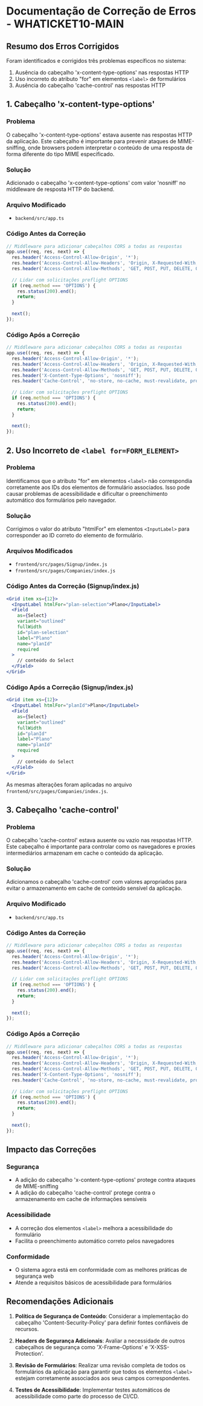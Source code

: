 # Documentação de Correção de Erros - WHATICKET10-MAIN

## Resumo dos Erros Corrigidos

Foram identificados e corrigidos três problemas específicos no sistema:

1. Ausência do cabeçalho 'x-content-type-options' nas respostas HTTP
2. Uso incorreto do atributo "for" em elementos `<label>` de formulários
3. Ausência do cabeçalho 'cache-control' nas respostas HTTP

## 1. Cabeçalho 'x-content-type-options'

### Problema
O cabeçalho 'x-content-type-options' estava ausente nas respostas HTTP da aplicação. Este cabeçalho é importante para prevenir ataques de MIME-sniffing, onde browsers podem interpretar o conteúdo de uma resposta de forma diferente do tipo MIME especificado.

### Solução
Adicionado o cabeçalho 'x-content-type-options' com valor 'nosniff' no middleware de resposta HTTP do backend.

### Arquivo Modificado
- `backend/src/app.ts`

### Código Antes da Correção
```typescript
// Middleware para adicionar cabeçalhos CORS a todas as respostas
app.use((req, res, next) => {
  res.header('Access-Control-Allow-Origin', '*');
  res.header('Access-Control-Allow-Headers', 'Origin, X-Requested-With, Content-Type, Accept, Authorization');
  res.header('Access-Control-Allow-Methods', 'GET, POST, PUT, DELETE, OPTIONS, PATCH, HEAD');
  
  // Lidar com solicitações preflight OPTIONS
  if (req.method === 'OPTIONS') {
    res.status(200).end();
    return;
  }
  
  next();
});
```

### Código Após a Correção
```typescript
// Middleware para adicionar cabeçalhos CORS a todas as respostas
app.use((req, res, next) => {
  res.header('Access-Control-Allow-Origin', '*');
  res.header('Access-Control-Allow-Headers', 'Origin, X-Requested-With, Content-Type, Accept, Authorization');
  res.header('Access-Control-Allow-Methods', 'GET, POST, PUT, DELETE, OPTIONS, PATCH, HEAD');
  res.header('X-Content-Type-Options', 'nosniff');
  res.header('Cache-Control', 'no-store, no-cache, must-revalidate, proxy-revalidate');
  
  // Lidar com solicitações preflight OPTIONS
  if (req.method === 'OPTIONS') {
    res.status(200).end();
    return;
  }
  
  next();
});
```

## 2. Uso Incorreto de `<label for=FORM_ELEMENT>`

### Problema
Identificamos que o atributo "for" em elementos `<label>` não correspondia corretamente aos IDs dos elementos de formulário associados. Isso pode causar problemas de acessibilidade e dificultar o preenchimento automático dos formulários pelo navegador.

### Solução
Corrigimos o valor do atributo "htmlFor" em elementos `<InputLabel>` para corresponder ao ID correto do elemento de formulário.

### Arquivos Modificados
- `frontend/src/pages/Signup/index.js`
- `frontend/src/pages/Companies/index.js`

### Código Antes da Correção (Signup/index.js)
```jsx
<Grid item xs={12}>
  <InputLabel htmlFor="plan-selection">Plano</InputLabel>
  <Field
    as={Select}
    variant="outlined"
    fullWidth
    id="plan-selection"
    label="Plano"
    name="planId"
    required
  >
    // conteúdo do Select
  </Field>
</Grid>
```

### Código Após a Correção (Signup/index.js)
```jsx
<Grid item xs={12}>
  <InputLabel htmlFor="planId">Plano</InputLabel>
  <Field
    as={Select}
    variant="outlined"
    fullWidth
    id="planId"
    label="Plano"
    name="planId"
    required
  >
    // conteúdo do Select
  </Field>
</Grid>
```

As mesmas alterações foram aplicadas no arquivo `frontend/src/pages/Companies/index.js`.

## 3. Cabeçalho 'cache-control'

### Problema
O cabeçalho 'cache-control' estava ausente ou vazio nas respostas HTTP. Este cabeçalho é importante para controlar como os navegadores e proxies intermediários armazenam em cache o conteúdo da aplicação.

### Solução
Adicionamos o cabeçalho 'cache-control' com valores apropriados para evitar o armazenamento em cache de conteúdo sensível da aplicação.

### Arquivo Modificado
- `backend/src/app.ts`

### Código Antes da Correção
```typescript
// Middleware para adicionar cabeçalhos CORS a todas as respostas
app.use((req, res, next) => {
  res.header('Access-Control-Allow-Origin', '*');
  res.header('Access-Control-Allow-Headers', 'Origin, X-Requested-With, Content-Type, Accept, Authorization');
  res.header('Access-Control-Allow-Methods', 'GET, POST, PUT, DELETE, OPTIONS, PATCH, HEAD');
  
  // Lidar com solicitações preflight OPTIONS
  if (req.method === 'OPTIONS') {
    res.status(200).end();
    return;
  }
  
  next();
});
```

### Código Após a Correção
```typescript
// Middleware para adicionar cabeçalhos CORS a todas as respostas
app.use((req, res, next) => {
  res.header('Access-Control-Allow-Origin', '*');
  res.header('Access-Control-Allow-Headers', 'Origin, X-Requested-With, Content-Type, Accept, Authorization');
  res.header('Access-Control-Allow-Methods', 'GET, POST, PUT, DELETE, OPTIONS, PATCH, HEAD');
  res.header('X-Content-Type-Options', 'nosniff');
  res.header('Cache-Control', 'no-store, no-cache, must-revalidate, proxy-revalidate');
  
  // Lidar com solicitações preflight OPTIONS
  if (req.method === 'OPTIONS') {
    res.status(200).end();
    return;
  }
  
  next();
});
```

## Impacto das Correções

### Segurança
- A adição do cabeçalho 'x-content-type-options' protege contra ataques de MIME-sniffing
- A adição do cabeçalho 'cache-control' protege contra o armazenamento em cache de informações sensíveis

### Acessibilidade
- A correção dos elementos `<label>` melhora a acessibilidade do formulário
- Facilita o preenchimento automático correto pelos navegadores

### Conformidade
- O sistema agora está em conformidade com as melhores práticas de segurança web
- Atende a requisitos básicos de acessibilidade para formulários

## Recomendações Adicionais

1. **Política de Segurança de Conteúdo**: Considerar a implementação do cabeçalho 'Content-Security-Policy' para definir fontes confiáveis de recursos.

2. **Headers de Segurança Adicionais**: Avaliar a necessidade de outros cabeçalhos de segurança como 'X-Frame-Options' e 'X-XSS-Protection'.

3. **Revisão de Formulários**: Realizar uma revisão completa de todos os formulários da aplicação para garantir que todos os elementos `<label>` estejam corretamente associados aos seus campos correspondentes.

4. **Testes de Acessibilidade**: Implementar testes automáticos de acessibilidade como parte do processo de CI/CD. 